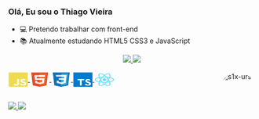 ###  Olá, Eu sou o Thiago Vieira

- 💻 Pretendo trabalhar com front-end
- 📚 Atualmente estudando HTML5 CSS3 e JavaScript
<div align = "center">
  <a href="https://github.com/thiagovieira17">
  <img height = "180em" src = "https://github-readme-stats.vercel.app/api?username=thiagovieira17&show_icons=true&theme=dark&include_all_commits=true&count_private=true" />
  <img height = "180em" src = "https://github-readme-stats.vercel.app/api/top-langs/?username=thiagovieira17&layout=compact&langs_count=7&theme=dark" />
</div>
   
<div style = "display: inline_block"> <br>
  <img align = "center" alt = "s1x-Js" height = "30" width = "40" src = "https://raw.githubusercontent.com/devicons/devicon/master/icons/javascript/javascript-plain.svg ">
  <img align = "center" alt = "s1x-HTML" height = "30" width = "40" src = "https://raw.githubusercontent.com/devicons/devicon/master/icons/html5/html5-original.svg ">
  <img align = "center" alt = "s1x-CSS" height = "30" width = "40" src = "https://raw.githubusercontent.com/devicons/devicon/master/icons/css3/css3-original.svg ">
  <img align = "center" alt = "s1xTs" height = "30" width = "40" src = "https://raw.githubusercontent.com/devicons/devicon/master/icons/typescript/typescript-plain.svg ">
  <img align = "center" alt = "s1x-React" height = "30" width = "40" src = "https://raw.githubusercontent.com/devicons/devicon/master/icons/react/react-original.svg ">
  <img align = "right" alt = "s1x-urso" height = "150" style = "border-radius: 50px;" src = "https://cdn.discordapp.com/attachments/923698877020925974/928369940510175273/13-135842_cub-ice-bear-we-bare-bear-png.png">
</div>

##

<div> 
  <a href="https://www.instagram.com/_thiagoviana_ /" target="_blank"> <img src = "https://img.shields.io/badge/-Instagram-%23E4405F?style=for-the-badge&logo=instagram&logoColor=white "target="_ blank"> </a>
  <a href="https://www.linkedin.com/in/thiago-vieira-ab4a2b206/" target="_blank"> <img src = "https://img.shields.io/badge/-LinkedIn-%230077B5?Style=for-the-badge&logo=linkedin&logoColor=white "target="_ blank"> </a> 
 
</div>
